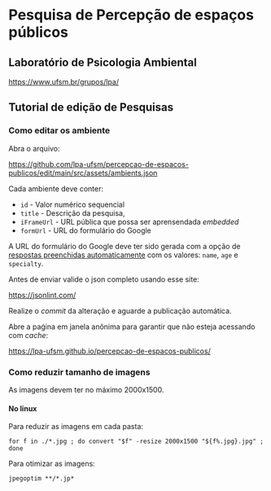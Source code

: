 # Pesquisa de Percepção de espaços públicos

## Laboratório de Psicologia Ambiental

https://www.ufsm.br/grupos/lpa/


## Tutorial de edição de Pesquisas

### Como editar os ambiente

Abra o arquivo:

https://github.com/lpa-ufsm/percepcao-de-espacos-publicos/edit/main/src/assets/ambients.json

Cada ambiente deve conter:

* `id` - Valor numérico sequencial 
* `title` - Descrição da pesquisa,
* `iFrameUrl` - URL pública que possa ser aprensendada _embedded_ 
* `formUrl` - URL do formulário do Google

A URL do formulário do Google deve ter sido gerada com a opção de [respostas preenchidas automaticamente](https://support.google.com/a/users/answer/9308781?hl=pt) com os valores: `name`, `age` e `specialty`.

Antes de enviar valide o json completo usando esse site:

https://jsonlint.com/

Realize o _commit_ da alteração e aguarde a publicação automática.

Abre a paǵina em janela anônima para garantir que não esteja acessando com _cache_:

https://lpa-ufsm.github.io/percepcao-de-espacos-publicos/

### Como reduzir tamanho de imagens

As imagens devem ter no máximo 2000x1500.

#### No linux

Para reduzir as imagens em cada pasta:

`for f in ./*.jpg ; do convert "$f" -resize 2000x1500 "${f%.jpg}.jpg" ; done`

Para otimizar as imagens:

`jpegoptim **/*.jp*`
